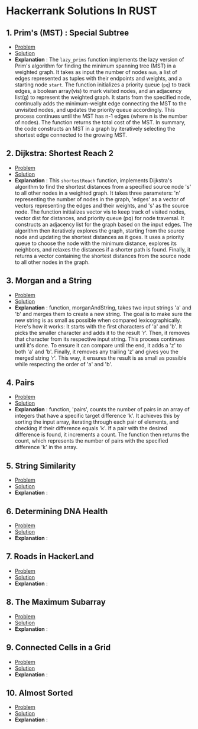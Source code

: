 # Hackerrank Solutions In RUST

## 1. Prim's (MST) : Special Subtree
  - [Problem](https://www.hackerrank.com/challenges/primsmstsub/copy-from/353032139) 
  - [Solution](./prims_special_subtree/src/main.rs)
  - **Explanation** :  The `lazy_prims` function implements the lazy version of Prim's algorithm for finding the minimum spanning tree (MST) in a weighted graph. It takes as input the number of nodes `num`, a list of edges represented as tuples with their endpoints and weights, and a starting node `start`. The function initializes a priority queue (`pq`) to track edges, a boolean array(vis) to mark visited nodes, and an adjacency list(g) to represent the weighted graph. It starts from the specified node, continually adds the minimum-weight edge connecting the MST to the unvisited nodes, and updates the priority queue accordingly. This process continues until the MST has n-1 edges (where n is the number of nodes). The function returns the total cost of the MST. In summary, the code constructs an MST in a graph by iteratively selecting the shortest edge connected to the growing MST.
 
## 2. Dijkstra: Shortest Reach 2
  - [Problem](https://www.hackerrank.com/challenges/dijkstrashortreach/problem) 
  - [Solution](./dijkstra_shortest_reach_2/src/main.rs)
  - **Explanation** : This `shortestReach` function, implements Dijkstra's algorithm to find the shortest distances from a specified source node 's' to all other nodes in a weighted graph. It takes three parameters: 'n' representing the number of nodes in the graph, 'edges' as a vector of vectors representing the edges and their weights, and 's' as the source node. The function initializes vector vis to keep track of visited nodes, vector dist for distances, and priority queue (pq) for node traversal. It constructs an adjacency list for the graph based on the input edges. The algorithm then iteratively explores the graph, starting from the source node and updating the shortest distances as it goes. It uses a priority queue to choose the node with the minimum distance, explores its neighbors, and relaxes the distances if a shorter path is found. Finally, it returns a vector containing the shortest distances from the source node to all other nodes in the graph.
   
## 3. Morgan and a String
  - [Problem](https://www.hackerrank.com/challenges/morgan-and-a-string/problem) 
  - [Solution](./morgan_and_a_string/src/main.rs)
  - **Explanation** : function, morganAndString, takes two input strings 'a' and 'b' and merges them to create a new string. The goal is to make sure the new string is as small as possible when compared lexicographically.
    Here's how it works: It starts with the first characters of 'a' and 'b'. It picks the smaller character and adds it to the result 'r'. Then, it removes that character from its respective input string. This process continues until it's done. To ensure it can compare until the end, it adds a 'z' to both 'a' and 'b'. Finally, it removes any trailing 'z' and gives you the merged string 'r'. This way, it ensures the result is as small as possible while respecting the order of 'a' and 'b'.
   
## 4. Pairs
  - [Problem](https://www.hackerrank.com/challenges/pairs/problem) 
  - [Solution](./pairs/src/main.rs)
  - **Explanation** : function, 'pairs', counts the number of pairs in an array of integers that have a specific target difference 'k'. It achieves this by sorting the input array, iterating through each pair of elements, and checking if their difference equals 'k'. If a pair with the desired difference is found, it increments a count. The function then returns the count, which represents the number of pairs with the specified difference 'k' in the array.
   
## 5. String Similarity
  - [Problem]() 
  - [Solution]()
  - **Explanation** : 
   
## 6. Determining DNA Health
  - [Problem]() 
  - [Solution]()
  - **Explanation** : 
   
## 7. Roads in HackerLand
  - [Problem]() 
  - [Solution]()
  - **Explanation** : 
   
## 8. The Maximum Subarray
  - [Problem]() 
  - [Solution]()
  - **Explanation** : 
   
## 9. Connected Cells in a Grid
  - [Problem]() 
  - [Solution]()
  - **Explanation** : 
   
## 10. Almost Sorted
  - [Problem]() 
  - [Solution]()
  - **Explanation** : 
   
